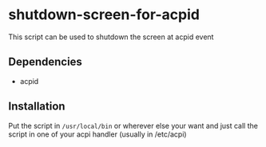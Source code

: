 # shutdown-screen-for-acpid
This script can be used to shutdown the screen at acpid event

## Dependencies
- acpid

## Installation
Put the script in `/usr/local/bin` or wherever else your want and just call the script in one of your acpi handler (usually in /etc/acpi)
